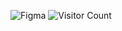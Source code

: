 
![Figma](https://img.shields.io/badge/figma-%23F24E1E.svg?style=for-the-badge&logo=figma&logoColor=white)
![Visitor Count](https://profile-counter.glitch.me/{iamnolimit}/count.svg)

<!--
**iamnolimit/iamnolimit** is a ✨ _special_ ✨ repository because its `README.md` (this file) appears on your GitHub profile.

Here are some ideas to get you started:

- 🔭 I’m currently working on ...
- 🌱 I’m currently learning ...
- 👯 I’m looking to collaborate on ...
- 🤔 I’m looking for help with ...
- 💬 Ask me about ...
- 📫 How to reach me: ...
- 😄 Pronouns: ...
- ⚡ Fun fact: ...
-->
